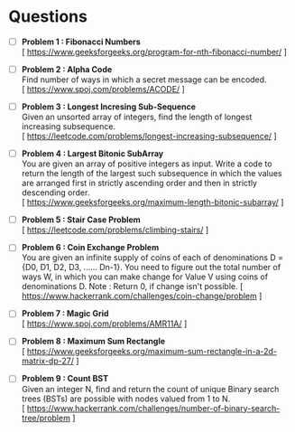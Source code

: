 # Questions   
- [ ] **Problem 1 : Fibonacci Numbers**   
    [ https://www.geeksforgeeks.org/program-for-nth-fibonacci-number/ ]   
- [ ] **Problem 2 : Alpha Code**   
    Find number of ways in which a secret message can be encoded.    
    [ https://www.spoj.com/problems/ACODE/ ]  
- [ ] **Problem 3 : Longest Incresing Sub-Sequence**    
    Given an unsorted array of integers, find the length of longest increasing subsequence.   
    [ https://leetcode.com/problems/longest-increasing-subsequence/ ]    
- [ ] **Problem 4 : Largest Bitonic SubArray**     
    You are given an array of positive integers as input. Write a code to return the length of the largest such subsequence in which the values are arranged first in strictly ascending order and then in strictly descending order.    
    [ https://www.geeksforgeeks.org/maximum-length-bitonic-subarray/ ]    
- [ ] **Problem 5 : Stair Case Problem**   
      [ https://leetcode.com/problems/climbing-stairs/ ]    
- [ ] **Problem 6 : Coin Exchange Problem**    
      You are given an infinite supply of coins of each of denominations D = {D0, D1, D2, D3, ...... Dn-1}. You need to figure out the total number of ways W, in which you can make change for Value V using coins of denominations D.
Note : Return 0, if change isn't possible.
      [ https://www.hackerrank.com/challenges/coin-change/problem ]     
- [ ] **Problem 7 : Magic Grid**    
      [ https://www.spoj.com/problems/AMR11A/ ] 
- [ ] **Problem 8 : Maximum Sum Rectangle**    
      [ https://www.geeksforgeeks.org/maximum-sum-rectangle-in-a-2d-matrix-dp-27/ ]    
- [ ] **Problem 9 : Count BST**    
      Given an integer N, find and return the count of unique Binary search trees (BSTs) are possible with nodes valued from 1 to N.   
      [ https://www.hackerrank.com/challenges/number-of-binary-search-tree/problem ]     
      
    
